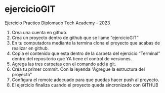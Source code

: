# ejercicioGIT
Ejercicio Practico Diplomado Tech Academy - 2023

1. Crea una cuenta en github.
2. Crea un proyecto dentro de github que se llame “ejercicioGIT”
3. En tu computadora mediante la termina clona el proyecto que acabas de realizar en 
github.
4. Copia el contenido que esta dentro de la carpeta del ejercicio “Terminal” dentro del 
repositorio que YA tiene el control de versiones.
5. Agrega las tres carpetas con el comando add a git.
6. Crea tu primer commit. Con la leyenda “Agregue la estructura del proyecto”
7. Configura el romote adecuado para que puedas hacer push al proyecto.
8. El ejercicio finaliza cuando el proyecto queda sincronizado con GITHUB